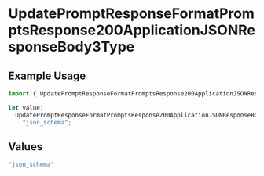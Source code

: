 # UpdatePromptResponseFormatPromptsResponse200ApplicationJSONResponseBody3Type

## Example Usage

```typescript
import { UpdatePromptResponseFormatPromptsResponse200ApplicationJSONResponseBody3Type } from "@orq-ai/node/models/operations";

let value:
  UpdatePromptResponseFormatPromptsResponse200ApplicationJSONResponseBody3Type =
    "json_schema";
```

## Values

```typescript
"json_schema"
```